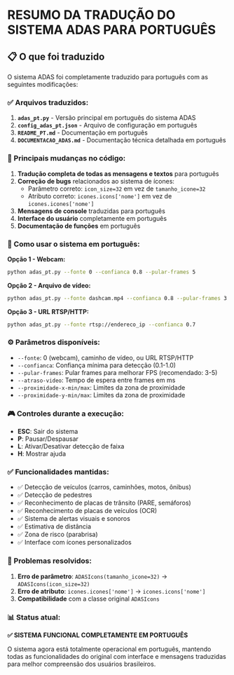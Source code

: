 # RESUMO DA TRADUÇÃO DO SISTEMA ADAS PARA PORTUGUÊS

## 📋 O que foi traduzido

O sistema ADAS foi completamente traduzido para português com as seguintes modificações:

### ✅ Arquivos traduzidos:
1. **`adas_pt.py`** - Versão principal em português do sistema ADAS
2. **`config_adas_pt.json`** - Arquivo de configuração em português
3. **`README_PT.md`** - Documentação em português
4. **`DOCUMENTACAO_ADAS.md`** - Documentação técnica detalhada em português

### 🔧 Principais mudanças no código:

1. **Tradução completa de todas as mensagens e textos** para português
2. **Correção de bugs** relacionados ao sistema de ícones:
   - Parâmetro correto: `icon_size=32` em vez de `tamanho_icone=32`
   - Atributo correto: `icones.icons['nome']` em vez de `icones.icones['nome']`
3. **Mensagens de console** traduzidas para português
4. **Interface do usuário** completamente em português
5. **Documentação de funções** em português

### 🚀 Como usar o sistema em português:

**Opção 1 - Webcam:**
```bash
python adas_pt.py --fonte 0 --confianca 0.8 --pular-frames 5
```

**Opção 2 - Arquivo de vídeo:**
```bash
python adas_pt.py --fonte dashcam.mp4 --confianca 0.8 --pular-frames 3 --atraso-video 30
```

**Opção 3 - URL RTSP/HTTP:**
```bash
python adas_pt.py --fonte rtsp://endereco_ip --confianca 0.7
```

### ⚙️ Parâmetros disponíveis:
- `--fonte`: 0 (webcam), caminho de vídeo, ou URL RTSP/HTTP
- `--confianca`: Confiança mínima para detecção (0.1-1.0)
- `--pular-frames`: Pular frames para melhorar FPS (recomendado: 3-5)
- `--atraso-video`: Tempo de espera entre frames em ms
- `--proximidade-x-min/max`: Limites da zona de proximidade
- `--proximidade-y-min/max`: Limites da zona de proximidade

### 🎮 Controles durante a execução:
- **ESC**: Sair do sistema
- **P**: Pausar/Despausar
- **L**: Ativar/Desativar detecção de faixa
- **H**: Mostrar ajuda

### ✅ Funcionalidades mantidas:
- ✅ Detecção de veículos (carros, caminhões, motos, ônibus)
- ✅ Detecção de pedestres
- ✅ Reconhecimento de placas de trânsito (PARE, semáforos)
- ✅ Reconhecimento de placas de veículos (OCR)
- ✅ Sistema de alertas visuais e sonoros
- ✅ Estimativa de distância
- ✅ Zona de risco (parabrisa)
- ✅ Interface com ícones personalizados

### 🐛 Problemas resolvidos:
1. **Erro de parâmetro**: `ADASIcons(tamanho_icone=32)` → `ADASIcons(icon_size=32)`
2. **Erro de atributo**: `icones.icones['nome']` → `icones.icons['nome']`
3. **Compatibilidade** com a classe original `ADASIcons`

### 📊 Status atual:
**✅ SISTEMA FUNCIONAL COMPLETAMENTE EM PORTUGUÊS**

O sistema agora está totalmente operacional em português, mantendo todas as funcionalidades do original com interface e mensagens traduzidas para melhor compreensão dos usuários brasileiros.

